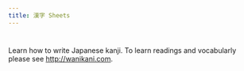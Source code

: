 ```yaml
---
title: 漢字 Sheets
---
```


# 
Learn how to write Japanese kanji. To learn readings and vocabularly please see http://wanikani.com.
